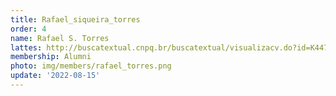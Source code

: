 ```yaml
---
title: Rafael_siqueira_torres
order: 4
name: Rafael S. Torres
lattes: http://buscatextual.cnpq.br/buscatextual/visualizacv.do?id=K4478741T6
membership: Alumni
photo: img/members/rafael_torres.png
update: '2022-08-15'
---
```


